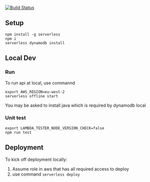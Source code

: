 [![Build Status](https://travis-ci.org/mattliuoz/cook-api.svg?branch=master)](https://travis-ci.org/mattliuoz/cook-api)

## Setup

```
npm install -g serverless  
npm i  
serverless dynamodb install  
```

## Local Dev

### Run
To run api at local, use commannd  
```
export AWS_REGION=eu-west-2
serverless offline start
```   
You may be asked to install java which is required by dynamodb local  

### Unit test
```
export LAMBDA_TESTER_NODE_VERSION_CHECK=false 
npm run test
```  

## Deployment
To kick off deployment locally:   
1) Assume role in aws that has all required access to deploy  
2) use command ```serverless deploy ```  
